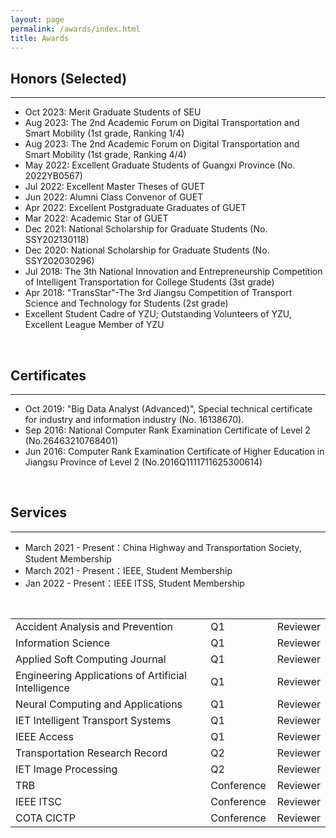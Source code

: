 ```yaml
---
layout: page
permalink: /awards/index.html
title: Awards
---
```


## Honors (Selected)
---
- Oct 2023:    Merit Graduate Students of SEU
- Aug 2023:   The 2nd Academic Forum on Digital Transportation and Smart Mobility (1st grade, Ranking 1/4)
- Aug 2023:   The 2nd Academic Forum on Digital Transportation and Smart Mobility (1st grade, Ranking 4/4)
- May 2022:  Excellent Graduate Students of Guangxi Province (No. 2022YB0567)
- Jul 2022:     Excellent Master Theses of GUET
- Jun 2022:    Alumni Class Convenor of GUET
- Apr 2022:   Excellent Postgraduate Graduates of GUET
- Mar 2022:   Academic Star of GUET
- Dec 2021:   National Scholarship for Graduate Students (No. SSY202130118)
- Dec 2020:   National Scholarship for Graduate Students (No. SSY202030296)
- Jul 2018:     The 3th National Innovation and Entrepreneurship Competition of Intelligent Transportation for College Students (3st grade)
- Apr 2018:   "TransStar"-The 3rd Jiangsu Competition of Transport Science and Technology for Students (2st grade)
- Excellent Student Cadre of YZU; Outstanding Volunteers of YZU, Excellent League Member of YZU 

<br>

## Certificates
---
- Oct 2019:  "Big Data Analyst (Advanced)", Special technical certificate for industry and information industry (No. 16138670).
- Sep 2016:  National Computer Rank Examination Certificate of Level 2 (No.26463210768401)
- Jun 2016:  Computer Rank Examination Certificate of Higher Education in Jiangsu Province of Level 2 (No.2016Q1111711625300614)

<br>

## Services
---
- March 2021 - Present：China Highway and Transportation Society, Student Membership
- March 2021 - Present：IEEE, Student Membership
- Jan 2022 - Present：IEEE ITSS, Student Membership
<br>

<table>
  <tr>
    <td>Accident Analysis and Prevention</td>
    <td style="padding-left: 10px; padding-right: 10px;">Q1</td>
    <td>Reviewer</td>
  </tr>
  <tr>
    <td>Information Science</td>
    <td style="padding-left: 10px; padding-right: 10px;">Q1</td>
    <td>Reviewer</td>
  </tr>
  <tr>
    <td>Applied Soft Computing Journal</td>
    <td style="padding-left: 10px; padding-right: 10px;">Q1</td>
    <td>Reviewer</td>
  </tr>
  <tr>
    <td>Engineering Applications of Artificial Intelligence</td>
    <td style="padding-left: 10px; padding-right: 10px;">Q1</td>
    <td>Reviewer</td>
  </tr>
  <tr>
    <td>Neural Computing and Applications</td>
    <td style="padding-left: 10px; padding-right: 10px;">Q1</td>
    <td>Reviewer</td>
  </tr>
  <tr>
    <td>IET Intelligent Transport Systems</td>
    <td style="padding-left: 10px; padding-right: 10px;">Q1</td>
    <td>Reviewer</td>
  </tr>
  <tr>
    <td>IEEE Access</td>
    <td style="padding-left: 10px; padding-right: 10px;">Q1</td>
    <td>Reviewer</td>
  </tr>
  <tr>
    <td>Transportation Research Record</td>
    <td style="padding-left: 10px; padding-right: 10px;">Q2</td>
    <td>Reviewer</td>
  </tr>
  <tr>
    <td>IET Image Processing</td>
    <td style="padding-left: 10px; padding-right: 10px;">Q2</td>
    <td>Reviewer</td>
  </tr>
  <tr>
    <td>TRB</td>
    <td style="padding-left: 10px; padding-right: 10px;">Conference</td>
    <td>Reviewer</td>
  </tr>
  <tr>
    <td>IEEE ITSC</td>
    <td style="padding-left: 10px; padding-right: 10px;">Conference</td>
    <td>Reviewer</td>
  </tr>
  <tr>
    <td>COTA CICTP</td>
    <td style="padding-left: 10px; padding-right: 10px;">Conference</td>
    <td>Reviewer</td>
  </tr>
</table>

<br>
